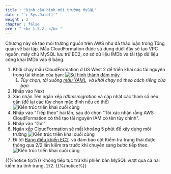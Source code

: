 ```yaml
---
title : "Định cấu hình môi trường MySQL"
date : "`r Sys.Date()`"
weight : 2
chapter : false
pre : " <b> 1.5.2. </b> "
---
```



Chương này sẽ tạo môi trường nguồn trên AWS như đã thảo luận trong Tổng quan về bài tập. Mẫu CloudFormation được sử dụng dưới đây sẽ tạo VPC nguồn, máy chủ MySQL lưu trữ EC2, cơ sở dữ liệu IMDb và tải tập dữ liệu công khai IMDb vào 6 bảng.

1. Khởi chạy mẫu CloudFormation ở US West 2 để triển khai các tài nguyên trong tài khoản của bạn: [![Sự hình thành đám mây](https://static.us-east-1.prod.workshops.aws/public/c768eb2c-360b-491e-8422-bfd253e11581/static/images/cloudformation-launch-stack.png)](https://console.aws.amazon.com/cloudformation/home?region=us-west-2#/stacks/new?stackName=rdbmsmigration&templateURL=https://s3.amazonaws.com/amazon-dynamodb-labs.com/assets/migration-env-setup.yaml)
    1. _Tùy chọn, tải xuống [mẫu YAML](https://s3.amazonaws.com/amazon-dynamodb-labs.com/assets/migration-env-setup.yaml)  và khởi chạy nó theo cách riêng của bạn_
2. Nhấp vào Next
3. Xác nhận Tên ngăn xếp _rdbmsmigration_ và cập nhật các tham số nếu cần (để lại các tùy chọn mặc định nếu có thể) ![Kiến trúc triển khai cuối cùng](https://static.us-east-1.prod.workshops.aws/public/c768eb2c-360b-491e-8422-bfd253e11581/static/images/migration6.jpg)
4. Nhấp vào "Tiếp theo" hai lần, sau đó chọn "Tôi xác nhận rằng AWS CloudFormation có thể tạo tài nguyên IAM có tên tùy chỉnh".
5. Nhấp vào "Gửi"
6. Ngăn xếp CloudFormation sẽ mất khoảng 5 phút để xây dựng môi trường ![Kiến trúc triển khai cuối cùng](https://static.us-east-1.prod.workshops.aws/public/c768eb2c-360b-491e-8422-bfd253e11581/static/images/migration7.jpg)
7. Đi tới [Bảng điều khiển EC2](https://console.aws.amazon.com/ec2/v2/home?region=us-east-1#Instances:)  và đảm bảo cột Kiểm tra trạng thái được thông qua 2/2 lần kiểm tra trước khi chuyển sang bước tiếp theo. ![Kiến trúc triển khai cuối cùng](https://static.us-east-1.prod.workshops.aws/public/c768eb2c-360b-491e-8422-bfd253e11581/static/images/migration8.jpg)

{{%notice tip%}}
Không tiếp tục trừ khi phiên bản MySQL vượt qua cả hai kiểm tra tình trạng, 2/2.
{{%/notice%}}